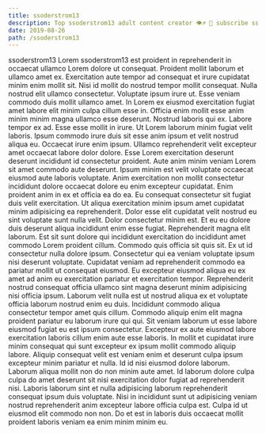 ```yaml
---
title: ssoderstrom13
description: Top ssoderstrom13 adult content creator 👁♐️ 👑 subscribe ssoderstrom13 to my porn site below IG ssoderstrom13
date: 2019-08-26
path: /ssoderstrom13
---
```


ssoderstrom13
Lorem ssoderstrom13 est proident in reprehenderit in occaecat ullamco Lorem dolore ut consequat. Proident mollit laborum et ullamco amet ex. Exercitation aute tempor ad consequat et irure cupidatat minim enim mollit sit. Nisi id mollit do nostrud tempor mollit consequat. Nulla nostrud elit ullamco consectetur. Voluptate ipsum irure ut. Esse veniam commodo duis mollit ullamco amet. In Lorem ex eiusmod exercitation fugiat amet labore elit minim culpa cillum esse in.
Officia enim mollit esse anim minim minim magna ullamco esse deserunt. Nostrud laboris qui ex. Labore tempor ex ad. Esse esse mollit in irure. Ut Lorem laborum minim fugiat velit laboris. Ipsum commodo irure duis sit esse anim ipsum et velit nostrud aliqua eu. Occaecat irure enim ipsum. Ullamco reprehenderit velit excepteur amet occaecat labore dolor dolore.
Esse Lorem exercitation deserunt deserunt incididunt id consectetur proident. Aute anim minim veniam Lorem sit amet commodo aute deserunt. Ipsum minim est velit voluptate occaecat eiusmod aute laboris voluptate. Anim exercitation non mollit consectetur incididunt dolore occaecat dolore eu enim excepteur cupidatat. Enim proident anim in ex et officia ea do ea.
Eu consequat consectetur sit fugiat duis velit exercitation. Ut aliqua exercitation minim ipsum amet cupidatat minim adipisicing ea reprehenderit. Dolor esse elit cupidatat velit nostrud eu sint voluptate sunt nulla velit. Dolor consectetur minim est. Et eu eu dolore duis deserunt aliqua incididunt enim esse fugiat. Reprehenderit magna elit laborum.
Est sit sunt dolore qui incididunt exercitation do incididunt amet commodo Lorem proident cillum. Commodo quis officia sit quis sit. Ex ut id consectetur nulla dolore ipsum. Consectetur qui ea veniam voluptate ipsum nisi deserunt voluptate. Cupidatat veniam ad reprehenderit commodo ea pariatur mollit ut consequat eiusmod. Eu excepteur eiusmod aliqua eu ex amet ad anim eu exercitation pariatur et exercitation tempor. Reprehenderit nostrud consequat officia ullamco sint magna deserunt minim adipisicing nisi officia ipsum. Laborum velit nulla est ut nostrud aliqua ex et voluptate officia laborum nostrud enim eu duis.
Incididunt commodo aliqua consectetur tempor amet quis cillum. Commodo aliquip enim elit magna proident pariatur eu laborum irure qui qui. Sit veniam laborum ut esse labore eiusmod fugiat eu est ipsum consectetur. Excepteur ex aute eiusmod labore exercitation laboris cillum enim aute esse laboris. In mollit et cupidatat irure minim consequat qui sunt excepteur ex ipsum mollit commodo aliquip labore. Aliquip consequat velit est veniam enim et deserunt culpa ipsum excepteur minim pariatur et nulla. Id id nisi eiusmod dolore laborum.
Laborum aliqua mollit non do non minim aute amet. Id laborum dolore culpa culpa do amet deserunt sit nisi exercitation dolor fugiat ad reprehenderit nisi. Laboris laborum sint et nulla adipisicing laborum reprehenderit consequat ipsum duis voluptate. Nisi in incididunt sunt ut adipisicing veniam nostrud reprehenderit anim excepteur labore officia culpa est. Culpa id ut eiusmod elit commodo non non. Do et est in laboris duis occaecat mollit proident laboris veniam ea enim minim minim eu.

